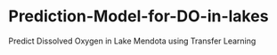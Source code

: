 # Prediction-Model-for-DO-in-lakes
Predict Dissolved Oxygen in Lake Mendota using Transfer Learning
